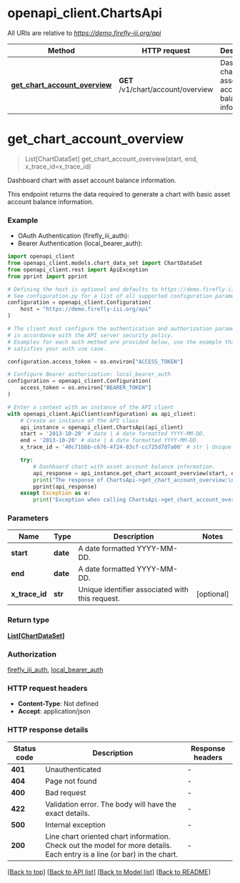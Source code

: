 # openapi_client.ChartsApi

All URIs are relative to *https://demo.firefly-iii.org/api*

Method | HTTP request | Description
------------- | ------------- | -------------
[**get_chart_account_overview**](ChartsApi.md#get_chart_account_overview) | **GET** /v1/chart/account/overview | Dashboard chart with asset account balance information.


# **get_chart_account_overview**
> List[ChartDataSet] get_chart_account_overview(start, end, x_trace_id=x_trace_id)

Dashboard chart with asset account balance information.

This endpoint returns the data required to generate a chart with basic asset account balance information.


### Example

* OAuth Authentication (firefly_iii_auth):
* Bearer Authentication (local_bearer_auth):

```python
import openapi_client
from openapi_client.models.chart_data_set import ChartDataSet
from openapi_client.rest import ApiException
from pprint import pprint

# Defining the host is optional and defaults to https://demo.firefly-iii.org/api
# See configuration.py for a list of all supported configuration parameters.
configuration = openapi_client.Configuration(
    host = "https://demo.firefly-iii.org/api"
)

# The client must configure the authentication and authorization parameters
# in accordance with the API server security policy.
# Examples for each auth method are provided below, use the example that
# satisfies your auth use case.

configuration.access_token = os.environ["ACCESS_TOKEN"]

# Configure Bearer authorization: local_bearer_auth
configuration = openapi_client.Configuration(
    access_token = os.environ["BEARER_TOKEN"]
)

# Enter a context with an instance of the API client
with openapi_client.ApiClient(configuration) as api_client:
    # Create an instance of the API class
    api_instance = openapi_client.ChartsApi(api_client)
    start = '2013-10-20' # date | A date formatted YYYY-MM-DD. 
    end = '2013-10-20' # date | A date formatted YYYY-MM-DD. 
    x_trace_id = '40c71bbb-c676-4f24-83cf-cc725d7d7a00' # str | Unique identifier associated with this request. (optional)

    try:
        # Dashboard chart with asset account balance information.
        api_response = api_instance.get_chart_account_overview(start, end, x_trace_id=x_trace_id)
        print("The response of ChartsApi->get_chart_account_overview:\n")
        pprint(api_response)
    except Exception as e:
        print("Exception when calling ChartsApi->get_chart_account_overview: %s\n" % e)
```



### Parameters


Name | Type | Description  | Notes
------------- | ------------- | ------------- | -------------
 **start** | **date**| A date formatted YYYY-MM-DD.  | 
 **end** | **date**| A date formatted YYYY-MM-DD.  | 
 **x_trace_id** | **str**| Unique identifier associated with this request. | [optional] 

### Return type

[**List[ChartDataSet]**](ChartDataSet.md)

### Authorization

[firefly_iii_auth](../README.md#firefly_iii_auth), [local_bearer_auth](../README.md#local_bearer_auth)

### HTTP request headers

 - **Content-Type**: Not defined
 - **Accept**: application/json

### HTTP response details

| Status code | Description | Response headers |
|-------------|-------------|------------------|
**401** | Unauthenticated |  -  |
**404** | Page not found |  -  |
**400** | Bad request |  -  |
**422** | Validation error. The body will have the exact details. |  -  |
**500** | Internal exception |  -  |
**200** | Line chart oriented chart information. Check out the model for more details. Each entry is a line (or bar) in the chart. |  -  |

[[Back to top]](#) [[Back to API list]](../README.md#documentation-for-api-endpoints) [[Back to Model list]](../README.md#documentation-for-models) [[Back to README]](../README.md)

